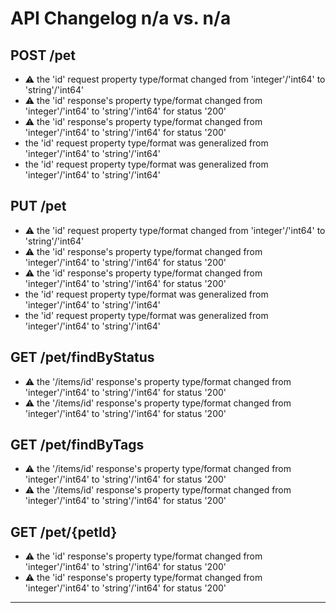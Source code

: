 # API Changelog n/a vs. n/a

## POST /pet
- :warning: the 'id' request property type/format changed from 'integer'/'int64' to 'string'/'int64'
- :warning: the 'id' response's property type/format changed from 'integer'/'int64' to 'string'/'int64' for status '200'
- :warning: the 'id' response's property type/format changed from 'integer'/'int64' to 'string'/'int64' for status '200'
-  the 'id' request property type/format was generalized from 'integer'/'int64' to 'string'/'int64'
-  the 'id' request property type/format was generalized from 'integer'/'int64' to 'string'/'int64'


## PUT /pet
- :warning: the 'id' request property type/format changed from 'integer'/'int64' to 'string'/'int64'
- :warning: the 'id' response's property type/format changed from 'integer'/'int64' to 'string'/'int64' for status '200'
- :warning: the 'id' response's property type/format changed from 'integer'/'int64' to 'string'/'int64' for status '200'
-  the 'id' request property type/format was generalized from 'integer'/'int64' to 'string'/'int64'
-  the 'id' request property type/format was generalized from 'integer'/'int64' to 'string'/'int64'


## GET /pet/findByStatus
- :warning: the '/items/id' response's property type/format changed from 'integer'/'int64' to 'string'/'int64' for status '200'
- :warning: the '/items/id' response's property type/format changed from 'integer'/'int64' to 'string'/'int64' for status '200'


## GET /pet/findByTags
- :warning: the '/items/id' response's property type/format changed from 'integer'/'int64' to 'string'/'int64' for status '200'
- :warning: the '/items/id' response's property type/format changed from 'integer'/'int64' to 'string'/'int64' for status '200'


## GET /pet/{petId}
- :warning: the 'id' response's property type/format changed from 'integer'/'int64' to 'string'/'int64' for status '200'
- :warning: the 'id' response's property type/format changed from 'integer'/'int64' to 'string'/'int64' for status '200'




---

